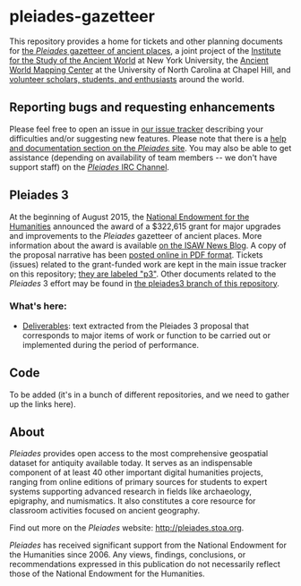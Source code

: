 # pleiades-gazetteer
This repository provides a home for tickets and other planning documents for [the *Pleiades* gazetteer of ancient places](http://pleiades.stoa.org), a joint project of the [Institute for the Study of the Ancient World](http://isaw.nyu.edu) at New York University, the [Ancient World Mapping Center](http://awmc.unc.edu) at the University of North Carolina at Chapel Hill, and [volunteer scholars, students, and enthusiasts](http://pleiades.stoa.org/credits/) around the world.

## Reporting bugs and requesting enhancements
Please feel free to open an issue in [our issue tracker](https://github.com/isawnyu/pleiades-gazetteer/issues) describing your difficulties and/or suggesting new features. Please note that there is a [help and documentation section on the *Pleiades* site](http://pleiades.stoa.org/help). You may also be able to get assistance (depending on availability of team members -- we don't have support staff) on the [*Pleiades* IRC Channel](http://pleiades.stoa.org/help/pleiades-irc).

## Pleiades 3
At the beginning of August 2015, the [National Endowment for the Humanities](http://www.neh.gov) announced the award of a $322,615 grant for major upgrades and improvements to the *P​leiades* gazetteer of ancient places. More information about the award is available [on the ISAW News Blog](http://isaw.nyu.edu/news/pleiades-grant-2015). A copy of the proposal narrative has been [posted online in PDF format](http://pleiades.stoa.org/files/pleiades-3-2015/proposal.pdf). Tickets (issues) related to the grant-funded work are kept in the main issue tracker on this repository; [they are labeled "p3"](https://github.com/isawnyu/pleiades-gazetteer/labels/p3). Other documents related to the *Pleiades* 3 effort may be found in [the pleiades3 branch of this repository](https://github.com/isawnyu/pleiades-gazetteer/tree/pleiades3).

### What's here:

 * [Deliverables](https://github.com/isawnyu/pleiades-gazetteer/tree/pleiades3/deliverables): text extracted from the Pleiades 3 proposal that corresponds to major items of work or function to be carried out or implemented during the period of performance.

## Code
To be added (it's in a bunch of different repositories, and we need to gather up the links here).

## About
*Pleiades* provides open access to the most comprehensive geospatial dataset for antiquity available today. It serves as an indispensable component of at least 40 other important digital humanities projects, ranging from online editions of primary sources for students to expert systems supporting advanced research in fields like archaeology, epigraphy, and numismatics. It also constitutes a core resource for classroom activities focused on ancient geography.

Find out more on the *Pleiades* website: http://pleiades.stoa.org.

*Pleiades* has received significant support from the National Endowment for the Humanities since 2006. Any views, findings, conclusions, or recommendations expressed in this publication do not necessarily reflect those of the National Endowment for the Humanities.



